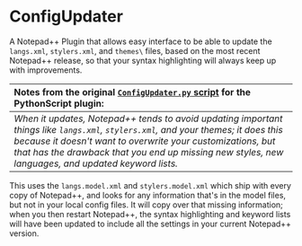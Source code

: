 # ConfigUpdater

A Notepad++ Plugin that allows easy interface to be able to update the `langs.xml`, `stylers.xml`, and `themes\` files, based on the most recent Notepad++ release, so that your syntax highlighting will always keep up with improvements.

| Notes from the original [`ConfigUpdater.py` script](https://github.com/pryrt/nppStuff/blob/main/pythonScripts/useful/ConfigUpdater.py) for the PythonScript plugin: |
|:--|
| _When it updates, Notepad++ tends to avoid updating important things like `langs.xml`, `stylers.xml`, and your themes; it does this because it doesn't want to overwrite your customizations, but that has the drawback that you end up missing new styles, new languages, and updated keyword lists._ |

This uses the `langs.model.xml` and `stylers.model.xml` which ship with every copy of Notepad++, and looks for any information that's in the model files, but not in your local config files.  It will copy over that missing information; when you then restart Notepad++, the syntax highlighting and keyword lists will have been updated to include all the settings in your current Notepad++ version.
